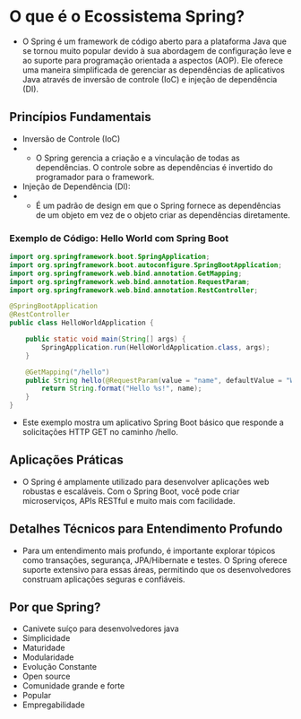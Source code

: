 # O que é o Ecossistema Spring?
- O Spring é um framework de código aberto para a plataforma Java que se tornou muito popular devido à sua abordagem 
  de configuração leve e ao suporte para programação orientada a aspectos (AOP). Ele oferece uma maneira 
  simplificada de gerenciar as dependências de aplicativos Java através de inversão de controle (IoC) e injeção de 
  dependência (DI).   

## Princípios Fundamentais
- Inversão de Controle (IoC)
- - O Spring gerencia a criação e a vinculação de todas as dependências. O controle sobre as dependências é 
    invertido do programador para o framework. 
- Injeção de Dependência (DI):
- - É um padrão de design em que o Spring fornece as dependências de um objeto em vez de o objeto criar as 
    dependências diretamente. 

### Exemplo de Código: Hello World com Spring Boot
````java
import org.springframework.boot.SpringApplication;
import org.springframework.boot.autoconfigure.SpringBootApplication;
import org.springframework.web.bind.annotation.GetMapping;
import org.springframework.web.bind.annotation.RequestParam;
import org.springframework.web.bind.annotation.RestController;

@SpringBootApplication
@RestController
public class HelloWorldApplication {

    public static void main(String[] args) {
        SpringApplication.run(HelloWorldApplication.class, args);
    }

    @GetMapping("/hello")
    public String hello(@RequestParam(value = "name", defaultValue = "World") String name) {
        return String.format("Hello %s!", name);
    }
}

````

- Este exemplo mostra um aplicativo Spring Boot básico que responde a solicitações HTTP GET no caminho /hello.
## Aplicações Práticas
- O Spring é amplamente utilizado para desenvolver aplicações web robustas e escaláveis. Com o Spring Boot, você 
  pode criar microserviços, APIs RESTful e muito mais com facilidade. 

## Detalhes Técnicos para Entendimento Profundo
- Para um entendimento mais profundo, é importante explorar tópicos como transações, segurança, JPA/Hibernate e 
  testes. O Spring oferece suporte extensivo para essas áreas, permitindo que os desenvolvedores construam 
  aplicações seguras e confiáveis.  


## Por que Spring?
- Canivete suíço para desenvolvedores java
- Simplicidade
- Maturidade
- Modularidade
- Evolução Constante
- Open source
- Comunidade grande e forte
- Popular
- Empregabilidade